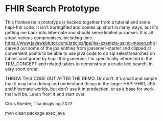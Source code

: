 # FHIR Search Prototype
This frankenstein prototype is hacked together from a tutorial and some hapi-fhir code. It isn't Springified and comes up short in many ways, but it's getting me back into hibernate and should serve limited purposes. It is all about various compromises, including time.
https://www.javawebtutor.com/articles/jpa/jpa-example-using-maven.php
I carved out some of the jpa entities from jpaserver-starter and clipped at convenient points to be able to use java code to do sql select/searches on tables configured by hapi-fhir-jpaserver.
I'm specifically interested in the TRM_CONCEPT and related tables to demonstrate a crude text search, in very short order.

THROW THIS CODE OUT AFTER THE DEMO. Or don't. It's small and simple that it may help debug and understand things in the larger HAPI-FHIR, JPA and hibernate worlds, but don't use it in production, or as a base for work that will be.  Learn from it and start over. 


Chris Roeder, Thanksgiving 2022

mvn clean package  exec:java
